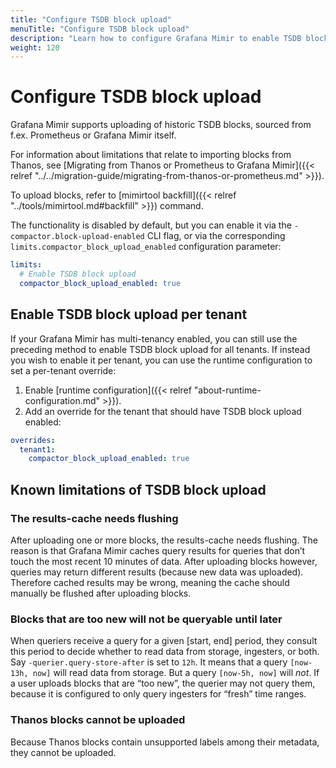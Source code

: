 ```yaml
---
title: "Configure TSDB block upload"
menuTitle: "Configure TSDB block upload"
description: "Learn how to configure Grafana Mimir to enable TSDB block upload"
weight: 120
---
```


# Configure TSDB block upload

Grafana Mimir supports uploading of historic TSDB blocks, sourced from f.ex. Prometheus or
Grafana Mimir itself.

For information about limitations that relate to importing blocks from Thanos, see
[Migrating from Thanos or Prometheus to Grafana Mimir]({{< relref "../../migration-guide/migrating-from-thanos-or-prometheus.md" >}}).

To upload blocks, refer to [mimirtool backfill]({{< relref "../tools/mimirtool.md#backfill" >}}) command.

The functionality is disabled by default, but you can enable it via the `-compactor.block-upload-enabled`
CLI flag, or via the corresponding `limits.compactor_block_upload_enabled` configuration parameter:

```yaml
limits:
  # Enable TSDB block upload
  compactor_block_upload_enabled: true
```

## Enable TSDB block upload per tenant

If your Grafana Mimir has multi-tenancy enabled, you can still use the preceding method to enable
TSDB block upload for all tenants. If instead you wish to enable it per tenant, you can use the
runtime configuration to set a per-tenant override:

1. Enable [runtime configuration]({{< relref "about-runtime-configuration.md" >}}).
1. Add an override for the tenant that should have TSDB block upload enabled:

```yaml
overrides:
  tenant1:
    compactor_block_upload_enabled: true
```

## Known limitations of TSDB block upload

### The results-cache needs flushing

After uploading one or more blocks, the results-cache needs flushing. The reason is that Grafana Mimir caches query results
for queries that don’t touch the most recent 10 minutes of data. After uploading blocks however, queries may return different
results (because new data was uploaded). Therefore cached results may be wrong, meaning the cache should manually be flushed
after uploading blocks.

### Blocks that are too new will not be queryable until later

When queriers receive a query for a given [start, end] period, they consult this period to decide whether to read
data from storage, ingesters, or both. Say `-querier.query-store-after` is set to `12h`. It means that a query
`[now-13h, now]` will read data from storage. But a query `[now-5h, now]` will _not_. If a user uploads blocks that are
“too new”, the querier may not query them, because it is configured to only query ingesters for “fresh” time ranges.

### Thanos blocks cannot be uploaded

Because Thanos blocks contain unsupported labels among their metadata, they cannot be uploaded.

